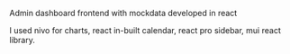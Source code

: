 Admin dashboard frontend with mockdata developed in react

I used nivo for charts, react in-built calendar, react pro sidebar, mui react library. 
